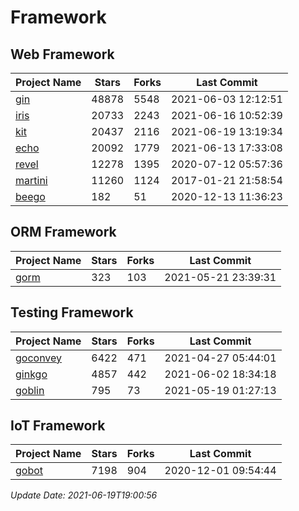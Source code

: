 # Framework

## Web Framework
| Project Name | Stars | Forks | Last Commit |
| ------------ | ----- | ----- | ----------- |
| [gin](https://github.com/gin-gonic/gin) | 48878 | 5548 | 2021-06-03 12:12:51 |
| [iris](https://github.com/kataras/iris) | 20733 | 2243 | 2021-06-16 10:52:39 |
| [kit](https://github.com/go-kit/kit) | 20437 | 2116 | 2021-06-19 13:19:34 |
| [echo](https://github.com/labstack/echo) | 20092 | 1779 | 2021-06-13 17:33:08 |
| [revel](https://github.com/revel/revel) | 12278 | 1395 | 2020-07-12 05:57:36 |
| [martini](https://github.com/go-martini/martini) | 11260 | 1124 | 2017-01-21 21:58:54 |
| [beego](https://github.com/astaxie/beego) | 182 | 51 | 2020-12-13 11:36:23 |

## ORM Framework
| Project Name | Stars | Forks | Last Commit |
| ------------ | ----- | ----- | ----------- |
| [gorm](https://github.com/jinzhu/gorm) | 323 | 103 | 2021-05-21 23:39:31 |

## Testing Framework
| Project Name | Stars | Forks | Last Commit |
| ------------ | ----- | ----- | ----------- |
| [goconvey](https://github.com/smartystreets/goconvey) | 6422 | 471 | 2021-04-27 05:44:01 |
| [ginkgo](https://github.com/onsi/ginkgo) | 4857 | 442 | 2021-06-02 18:34:18 |
| [goblin](https://github.com/franela/goblin) | 795 | 73 | 2021-05-19 01:27:13 |

## IoT Framework
| Project Name | Stars | Forks | Last Commit |
| ------------ | ----- | ----- | ----------- |
| [gobot](https://github.com/hybridgroup/gobot) | 7198 | 904 | 2020-12-01 09:54:44 |

*Update Date: 2021-06-19T19:00:56*